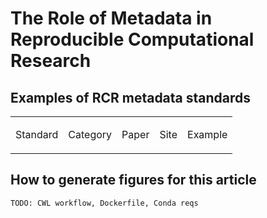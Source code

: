 # The Role of Metadata in Reproducible Computational Research

## Examples of RCR metadata standards

<table id="standards">
			<tbody>
				<tr>
					<td>
						<p>
							Standard
						</p>
					</td>
					<td>
						<p>
							Category
						</p>
					</td>
					<td>
						<p>
							Paper
						</p>
					</td>
					<td>
						<p>
							Site
						</p>
					</td>
						<td>
						<p>
							Example
						</p>
					</td>
				</tr>
</table>

## How to generate figures for this article
```
TODO: CWL workflow, Dockerfile, Conda reqs
```
